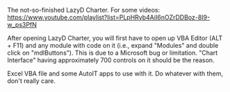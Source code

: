 The not-so-finished LazyD Charter. For some videos: https://www.youtube.com/playlist?list=PLpHRyb4AiI6nOZrDDBoz-8I9-w_ps3PfN

After opening LazyD Charter, you will first have to open up VBA Editor (ALT + F11) and any module with code on it (i.e., expand "Modules" and double click on "mdlButtons"). This is due to a Microsoft bug or limitation. "Chart Interface" having approximately 700 controls on it should be the reason.

Excel VBA file and some AutoIT apps to use with it. Do whatever with them, don't really care.

<!--
**LazyD-Charter/LazyD-Charter** is a ✨ _special_ ✨ repository because its `README.md` (this file) appears on your GitHub profile.

Here are some ideas to get you started:

- 🔭 I’m currently working on ...
- 🌱 I’m currently learning ...
- 👯 I’m looking to collaborate on ...
- 🤔 I’m looking for help with ...
- 💬 Ask me about ...
- 📫 How to reach me: ...
- 😄 Pronouns: ...
- ⚡ Fun fact: ...
-->
